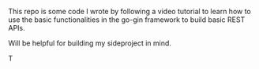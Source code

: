 This repo is some code I wrote by following a video tutorial to learn how to use the basic functionalities in the go-gin framework to build basic REST APIs.

Will be helpful for building my sideproject in mind.

T